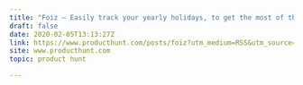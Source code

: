 ```yaml
---
title: "Foiz — Easily track your yearly holidays, to get the most of them"
draft: false
date: 2020-02-05T13:13:27Z
link: https://www.producthunt.com/posts/foiz?utm_medium=RSS&utm_source=hune
site: www.producthunt.com
topic: product hunt  

---
```

